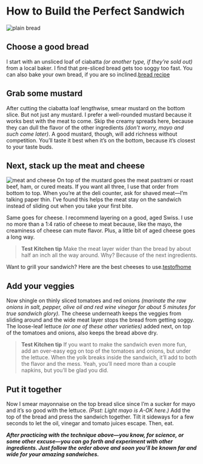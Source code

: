 # How to Build the Perfect Sandwich

![plain bread](https://www.tasteofhome.com/wp-content/uploads/2017/12/L1002059_bread.jpg?fit=680%2C454)

## Choose a good bread

I start with an unsliced loaf of ciabatta _(or another type, if they’re sold out)_ from a local baker. I find that pre-sliced bread gets too soggy too fast. You can also bake your own bread, if you are so inclined.[bread recipe](https://www.tasteofhome.com/article/make-this-easy-sourdough-bread-recipe-and-leave-store-bread-behind/)

## Grab some mustard

After cutting the ciabatta loaf lengthwise, smear mustard on the bottom slice. But not just any mustard. I prefer a well-rounded mustard because it works best with the meat to come. Skip the creamy spreads here, because they can dull the flavor of the other ingredients _(don’t worry, mayo and such come later)_. A good mustard, though, will add richness without competition. You’ll taste it best when it’s on the bottom, because it’s closest to your taste buds.

## Next, stack up the meat and cheese

![meat and cheese](https://www.tasteofhome.com/wp-content/uploads/2017/12/L1002057_meatandcheese.jpg?fit=680%2C454)
On top of the mustard goes the meat pastrami or roast beef, ham, or cured meats. If you want all three, I use that order from bottom to top. When you’re at the deli counter, ask for shaved meat—I’m talking paper thin. I’ve found this helps the meat stay on the sandwich instead of sliding out when you take your first bite.

Same goes for cheese. I recommend layering on a good, aged Swiss. I use no more than a 1:4 ratio of cheese to meat because, like the mayo, the creaminess of cheese can mute flavor. Plus, a little bit of aged cheese goes a long way.

> **Test Kitchen tip** Make the meat layer wider than the bread by about half an inch all the way around. Why? Because of the next ingredients.

Want to grill your sandwich? Here are the best cheeses to use.[testofhome](https://www.tasteofhome.com/article/best-cheese-for-grilled-cheese/)

## Add your veggies

Now shingle on thinly sliced tomatoes and red onions _(marinate the raw onions in salt, pepper, olive oil and red wine vinegar for about 5 minutes for true sandwich glory)._ The cheese underneath keeps the veggies from sliding around and the wide meat layer stops the bread from getting soggy. The loose-leaf lettuce _(or one of these other varieties)_ added next, on top of the tomatoes and onions, also keeps the bread above dry.

> **Test Kitchen tip** If you want to make the sandwich even more fun, add an over-easy egg on top of the tomatoes and onions, but under the lettuce. When the yolk breaks inside the sandwich, it’ll add to both the flavor and the mess. Yeah, you’ll need more than a couple napkins, but you’ll be glad you did.

## Put it together

Now I smear mayonnaise on the top bread slice since I’m a sucker for mayo and it’s so good with the lettuce. _(Psst: Light mayo is A-OK here.)_ Add the top of the bread and press the sandwich together. Tilt it sideways for a few seconds to let the oil, vinegar and tomato juices escape. Then, eat.

**_After practicing with the technique above—you know, for science, or some other excuse—you can go forth and experiment with other ingredients. Just follow the order above and soon you’ll be known far and wide for your amazing sandwiches._**
